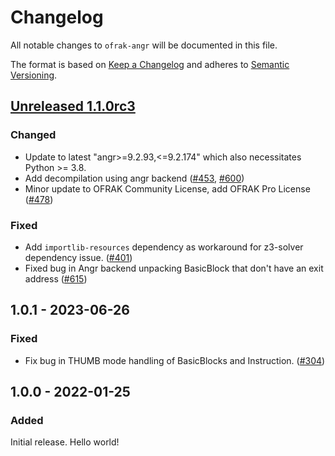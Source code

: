 # Changelog
All notable changes to `ofrak-angr` will be documented in this file.

The format is based on [Keep a Changelog](https://keepachangelog.com/en/1.0.0/) and adheres to [Semantic Versioning](https://semver.org/spec/v2.0.0.html).

## [Unreleased 1.1.0rc3](https://github.com/redballoonsecurity/ofrak/tree/master)

### Changed
- Update to latest "angr>=9.2.93,<=9.2.174" which also necessitates Python >= 3.8.
- Add decompilation using angr backend ([#453](https://github.com/redballoonsecurity/ofrak/pull/453), [#600](https://github.com/redballoonsecurity/ofrak/pull/600))
- Minor update to OFRAK Community License, add OFRAK Pro License ([#478](https://github.com/redballoonsecurity/ofrak/pull/478))

### Fixed
- Add `importlib-resources` dependency as workaround for z3-solver dependency issue. ([#401](https://github.com/redballoonsecurity/ofrak/pull/401))
- Fixed bug in Angr backend unpacking BasicBlock that don't have an exit address ([#615](https://github.com/redballoonsecurity/ofrak/pull/615))

## 1.0.1 - 2023-06-26
### Fixed
- Fix bug in THUMB mode handling of BasicBlocks and Instruction. ([#304](https://github.com/redballoonsecurity/ofrak/pull/304))

## 1.0.0 - 2022-01-25
### Added
Initial release. Hello world!
